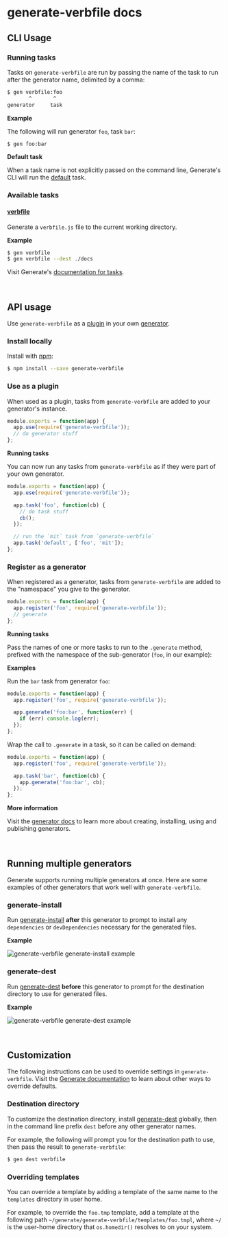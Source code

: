 # generate-verbfile docs

## CLI Usage

### Running tasks

Tasks on `generate-verbfile` are run by passing the name of the task to run after the generator name, delimited by a comma:

```sh
$ gen verbfile:foo
       ^       ^
generator     task
```

**Example**

The following will run generator `foo`, task `bar`:

```sh
$ gen foo:bar
```

**Default task**

When a task name is not explicitly passed on the command line, Generate's CLI will run the [default](#default) task.

### Available tasks

#### [verbfile](generator.js#L19)

Generate a `verbfile.js` file to the current working directory.

**Example**

```sh
$ gen verbfile
$ gen verbfile --dest ./docs
```

Visit Generate's [documentation for tasks](https://github.com/generate/generate/blob/master/docs/tasks.md).

<br>

## API usage

Use `generate-verbfile` as a [plugin](https://github.com/generate/generate/blob/master/docs/plugins.md) in your own [generator](https://github.com/generate/generate/blob/master/docs/generators.md).

### Install locally

Install with [npm](https://www.npmjs.com/):

```sh
$ npm install --save generate-verbfile
```

### Use as a plugin

When used as a plugin, tasks from `generate-verbfile` are added to your generator's instance.

```js
module.exports = function(app) {
  app.use(require('generate-verbfile'));
  // do generator stuff
};
```

**Running tasks**

You can now run any tasks from `generate-verbfile` as if they were part of your own generator.

```js
module.exports = function(app) {
  app.use(require('generate-verbfile'));

  app.task('foo', function(cb) {
    // do task stuff
    cb();
  });

  // run the `mit` task from `generate-verbfile`
  app.task('default', ['foo', 'mit']);
};
```

### Register as a generator

When registered as a generator, tasks from `generate-verbfile` are added to the "namespace" you give to the generator.

```js
module.exports = function(app) {
  app.register('foo', require('generate-verbfile'));
  // generate
};
```

**Running tasks**

Pass the names of one or more tasks to run to the `.generate` method, prefixed with the namespace of the sub-generator (`foo`, in our example):

**Examples**

Run the `bar` task from generator `foo`:

```js
module.exports = function(app) {
  app.register('foo', require('generate-verbfile'));

  app.generate('foo:bar', function(err) {
    if (err) console.log(err);
  });
};
```

Wrap the call to `.generate` in a task, so it can be called on demand:

```js
module.exports = function(app) {
  app.register('foo', require('generate-verbfile'));

  app.task('bar', function(cb) {
    app.generate('foo:bar', cb);
  });
};
```

**More information**

Visit the [generator docs](https://github.com/generate/generate/blob/master/docs/generators.md) to learn more about creating, installing, using and publishing generators.

<br>

## Running multiple generators

Generate supports running multiple generators at once. Here are some examples of other generators that work well with `generate-verbfile`.

### generate-install

Run [generate-install](https://github.com/generate/generate-install) **after** this generator to prompt to install any `dependencies` or `devDependencies` necessary for the generated files.

**Example**

![generate-verbfile generate-install example](https://raw.githubusercontent.com/generate/generate-verbfile/master/docs/demo-install.gif)

### generate-dest

Run [generate-dest](https://github.com/generate/generate-dest) **before** this generator to prompt for the destination directory to use for generated files.

**Example**

![generate-verbfile generate-dest example](https://raw.githubusercontent.com/generate/generate-verbfile/master/docs/demo-dest.gif)

<br>

## Customization

The following instructions can be used to override settings in `generate-verbfile`. Visit the [Generate documentation](https://github.com/generate/generate/blob/master/docs/overriding-defaults.md) to learn about other ways to override defaults.

### Destination directory

To customize the destination directory, install [generate-dest](https://github.com/generate/generate-dest) globally, then in the command line prefix `dest` before any other generator names.

For example, the following will prompt you for the destination path to use, then pass the result to `generate-verbfile`:

```sh
$ gen dest verbfile
```

### Overriding templates

You can override a template by adding a template of the same name to the `templates` directory in user home.

For example, to override the `foo.tmp` template, add a template at the following path `~/generate/generate-verbfile/templates/foo.tmpl`, where `~/` is the user-home directory that `os.homedir()` resolves to on your system.